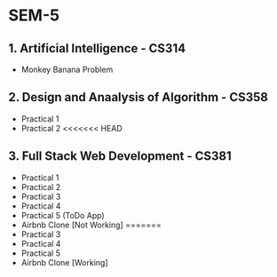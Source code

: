 # SEM-5

## 1. Artificial Intelligence - CS314
  - Monkey Banana Problem

## 2. Design and Anaalysis of Algorithm - CS358
  - Practical 1
  - Practical 2
<<<<<<< HEAD
## 3. Full Stack Web Development - CS381
  - Practical 1
  - Practical 2
  - Practical 3
  - Practical 4
  - Practical 5 (ToDo App)
  - Airbnb Clone [Not Working]
=======
  - Practical 3
  - Practical 4
  - Practical 5
  - Airbnb Clone [Working]
